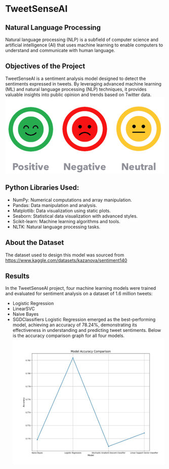 # TweetSenseAI
## Natural Language Processing
Natural language processing (NLP) is a subfield of computer science and artificial intelligence (AI) that uses machine learning to enable computers to understand and communicate with human language.
## Objectives of the Project
TweetSenseAI is a sentiment analysis model designed to detect the sentiments expressed in tweets. By leveraging advanced machine learning (ML) and natural language processing (NLP) techniques, it provides valuable insights into public opinion and trends based on Twitter data. 
![Alt Text](https://github.com/luv804/TweetSenseAI/blob/7b0470c208899e0cf109d6dbc9a96bebc555a943/images/sense_img.jpeg)
## Python Libraries Used:
- NumPy: Numerical computations and array manipulation.
- Pandas: Data manipulation and analysis.
- Matplotlib: Data visualization using static plots.
- Seaborn: Statistical data visualization with advanced styles.
- Scikit-learn: Machine learning algorithms and tools.
- NLTK: Natural language processing tasks.
## About the Dataset
The dataset used to design this model was sourced from https://www.kaggle.com/datasets/kazanova/sentiment140
## Results
In the TweetSenseAI project, four machine learning models were trained and evaluated for sentiment analysis on a dataset of 1.6 million tweets:
- Logistic Regression
- LinearSVC
- Naive Bayes
- SGDClassifiers
Logistic Regression emerged as the best-performing model, achieving an accuracy of 78.24%, demonstrating its effectiveness in understanding and predicting tweet sentiments. Below is the accuracy comparison graph for all four models.
![Alt Text](https://github.com/luv804/TweetSenseAI/blob/31c5b3eeaf9d5125d1f69f26cebc77a9c1b75342/images/accuracy_graph.jpg)
